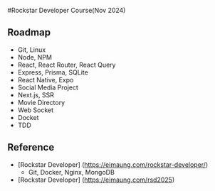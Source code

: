 #Rockstar Developer Course(Nov 2024)

## Roadmap
* Git, Linux
* Node, NPM 
* React, React Router, React Query
* Express, Prisma, SQLite
* React Native, Expo
* Social Media Project
* Next.js, SSR
* Movie Directory
* Web Socket
* Docket 
* TDD

## Reference 
* [Rockstar Developer] (https://eimaung.com/rockstar-developer/)
    * Git, Docker, Nginx, MongoDB
* [Rockstar Developer] (https://eimaung.com/rsd2025)
